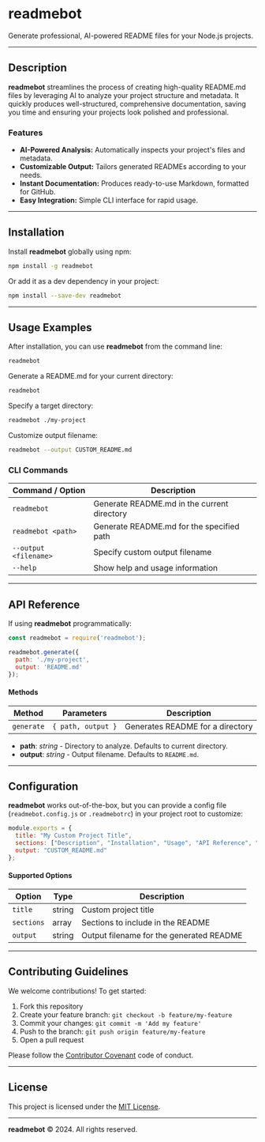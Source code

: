 # readmebot

Generate professional, AI-powered README files for your Node.js projects.

---

## Description

**readmebot** streamlines the process of creating high-quality README.md files by leveraging AI to analyze your project structure and metadata. It quickly produces well-structured, comprehensive documentation, saving you time and ensuring your projects look polished and professional.

### Features

- **AI-Powered Analysis:** Automatically inspects your project's files and metadata.
- **Customizable Output:** Tailors generated READMEs according to your needs.
- **Instant Documentation:** Produces ready-to-use Markdown, formatted for GitHub.
- **Easy Integration:** Simple CLI interface for rapid usage.

---

## Installation

Install **readmebot** globally using npm:

```bash
npm install -g readmebot
```

Or add it as a dev dependency in your project:

```bash
npm install --save-dev readmebot
```

---

## Usage Examples

After installation, you can use **readmebot** from the command line:

```bash
readmebot
```

Generate a README.md for your current directory:

```bash
readmebot
```

Specify a target directory:

```bash
readmebot ./my-project
```

Customize output filename:

```bash
readmebot --output CUSTOM_README.md
```

### CLI Commands

| Command / Option        | Description                                 |
|------------------------|---------------------------------------------|
| `readmebot`            | Generate README.md in the current directory |
| `readmebot <path>`     | Generate README.md for the specified path   |
| `--output <filename>`  | Specify custom output filename              |
| `--help`               | Show help and usage information             |

---

## API Reference

If using **readmebot** programmatically:

```js
const readmebot = require('readmebot');

readmebot.generate({
  path: './my-project',
  output: 'README.md'
});
```

#### Methods

| Method         | Parameters                   | Description                                  |
|----------------|-----------------------------|----------------------------------------------|
| `generate`     | `{ path, output }`          | Generates README for a directory             |

- **path**: *string* - Directory to analyze. Defaults to current directory.
- **output**: *string* - Output filename. Defaults to `README.md`.

---

## Configuration

**readmebot** works out-of-the-box, but you can provide a config file (`readmebot.config.js` or `.readmebotrc`) in your project root to customize:

```js
module.exports = {
  title: "My Custom Project Title",
  sections: ["Description", "Installation", "Usage", "API Reference", "License"],
  output: "CUSTOM_README.md"
};
```

#### Supported Options

| Option      | Type     | Description                                  |
|-------------|----------|----------------------------------------------|
| `title`     | string   | Custom project title                         |
| `sections`  | array    | Sections to include in the README            |
| `output`    | string   | Output filename for the generated README     |

---

## Contributing Guidelines

We welcome contributions! To get started:

1. Fork this repository
2. Create your feature branch: `git checkout -b feature/my-feature`
3. Commit your changes: `git commit -m 'Add my feature'`
4. Push to the branch: `git push origin feature/my-feature`
5. Open a pull request

Please follow the [Contributor Covenant](https://www.contributor-covenant.org/) code of conduct.

---

## License

This project is licensed under the [MIT License](LICENSE).

---

**readmebot** © 2024. All rights reserved.